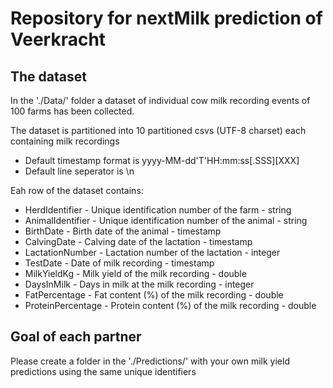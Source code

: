 # Repository for nextMilk prediction of Veerkracht

## The dataset

In the './Data/' folder a dataset of individual cow milk recording events of 100 farms has been collected.

The dataset is partitioned into 10 partitioned csvs (UTF-8 charset) each containing milk recordings

* Default timestamp format is yyyy-MM-dd'T'HH:mm:ss[.SSS][XXX]
* Default line seperator is  \n

Eah row of the dataset contains:

* HerdIdentifier - Unique identification number of the farm - string
* AnimalIdentifier - Unique identification number of the animal - string
* BirthDate - Birth date of the animal - timestamp
* CalvingDate - Calving date of the lactation - timestamp
* LactationNumber - Lactation number of the lactation - integer
* TestDate - Date of milk recording - timestamp
* MilkYieldKg - Milk yield of the milk recording - double
* DaysInMilk - Days in milk at the milk recording - integer
* FatPercentage - Fat content (%) of the milk recording - double
* ProteinPercentage - Protein content (%) of the milk recording - double

## Goal of each partner

Please create a folder in the './Predictions/' with your own milk yield predictions using the same unique identifiers